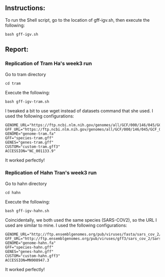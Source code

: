 ## Instructions:
To run the Shell script, go to the location of gff-igv.sh, then execute the following:
```
bash gff-igv.sh
```

## Report:
### Replication of Tram Ha's week3 run
Go to tram directory
```
cd tram
```

Execute the following:
```
bash gff-igv-tram.sh
```

I tweaked a bit to use wget instead of datasets command that she used. I used the following configurations:
```
GENOME_URL="https://ftp.ncbi.nlm.nih.gov/genomes/all/GCF/000/146/045/GCF_000146045.2_R64/GCF_000146045.2_R64_genomic.fna.gz"
GFF_URL="https://ftp.ncbi.nlm.nih.gov/genomes/all/GCF/000/146/045/GCF_000146045.2_R64/GCF_000146045.2_R64_genomic.gff.gz"
GENOME="genome-tram.fa"
GFF="species-tram.gff"
GENES="genes-tram.gff"
CUSTOM="custom-tram.gff3"
ACCESSION="NC_001133.9"
```

It worked perfectly!

### Replication of Hahn Tran's week3 run
Go to hahn directory
```
cd hahn
```

Execute the following:
```
bash gff-igv-hahn.sh
```

Coincidentally, we both used the same species (SARS-COV2), so the URL I used are similar to mine. I used the following configurations:
```
GENOME_URL="http://ftp.ensemblgenomes.org/pub/viruses/fasta/sars_cov_2/dna/Sars_cov_2.ASM985889v3.dna.toplevel.fa.gz"
GFF_URL="http://ftp.ensemblgenomes.org/pub/viruses/gff3/sars_cov_2/Sars_cov_2.ASM985889v3.101.gff3.gz"
GENOME="genome-hahn.fa"
GFF="species-hahn.gff"
GENES="genes-hahn.gff"
CUSTOM="custom-hahn.gff3"
ACCESSION=MN908947.3
```

It worked perfectly!
